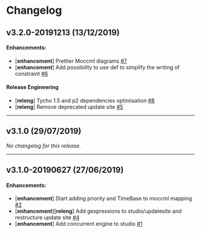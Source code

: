 # Changelog

## v3.2.0-20191213 (13/12/2019)

#### Enhancements:

- [**enhancement**] Prettier Moccml diagrams [#7](https://github.com/eclipse/gemoc-studio-moccml/pull/7)
- [**enhancement**] Add possibility to use def to simplify the writing of constraint [#6](https://github.com/eclipse/gemoc-studio-moccml/pull/6)

#### Release Engineering

- [**releng**] Tycho 1.5 and p2 dependencies optimisation [#8](https://github.com/eclipse/gemoc-studio-moccml/pull/8)
- [**releng**] Remove deprecated update site [#5](https://github.com/eclipse/gemoc-studio-moccml/pull/5)

---

## v3.1.0 (29/07/2019)
*No changelog for this release.*

---

## v3.1.0-20190627 (27/06/2019)

#### Enhancements:

- [**enhancement**] Start adding priority and TimeBase to moccml mapping [#2](https://github.com/eclipse/gemoc-studio-moccml/pull/2)
- [**enhancement**][**releng**] Add gexpressions to studio/updatesite and restructure update site [#4](https://github.com/eclipse/gemoc-studio-moccml/pull/4)
- [**enhancement**] Add concurrent engine to studio [#1](https://github.com/eclipse/gemoc-studio-moccml/pull/1)
